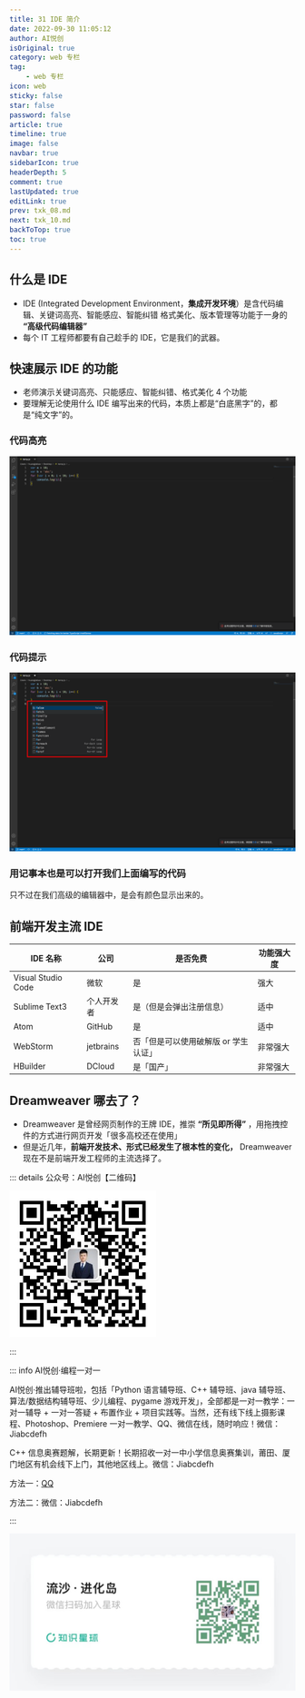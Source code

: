 ```yaml
---
title: 31 IDE 简介
date: 2022-09-30 11:05:12
author: AI悦创
isOriginal: true
category: web 专栏
tag:
    - web 专栏
icon: web
sticky: false
star: false
password: false
article: true
timeline: true
image: false
navbar: true
sidebarIcon: true
headerDepth: 5
comment: true
lastUpdated: true
editLink: true
prev: txk_08.md
next: txk_10.md
backToTop: true
toc: true
---
```


## 什么是 IDE

- IDE (Integrated Development Environment，**集成开发环境**）是含代码编辑、关键词高亮、智能感应、智能纠错
    格式美化、版本管理等功能于一身的 **“高级代码编辑器”**
- 每个 IT 工程师都要有自己趁手的 IDE，它是我们的武器。



## 快速展示 IDE 的功能

- 老师演示关键词高亮、只能感应、智能纠错、格式美化 4 个功能
- 要理解无论使用什么 IDE 编写出来的代码，本质上都是“白底黑字”的，都是“纯文字”的。

### 代码高亮

![image-20220930113929386](./txk_09.assets/image-20220930113929386.png)

### 代码提示

![image-20220930114006999](./txk_09.assets/image-20220930114006999.png)

### 用记事本也是可以打开我们上面编写的代码

只不过在我们高级的编辑器中，是会有颜色显示出来的。



## 前端开发主流 IDE

| IDE 名称           | 公司       | 是否免费                             | 功能强大度 |
| ------------------ | ---------- | ------------------------------------ | ---------- |
| Visual Studio Code | 微软       | 是                                   | 强大       |
| Sublime Text3      | 个人开发者 | 是（但是会弹出注册信息）             | 适中       |
| Atom               | GitHub     | 是                                   | 适中       |
| WebStorm           | jetbrains  | 否「但是可以使用破解版 or 学生认证」 | 非常强大   |
| HBuilder           | DCloud     | 是「国产」                           | 非常强大   |



## Dreamweaver 哪去了？

- Dreamweaver 是曾经网页制作的王牌 IDE，推崇 **“所见即所得”** ，用拖拽控件的方式进行网页开发「很多高校还在使用」
- 但是近几年，**前端开发技术、形式已经发生了根本性的变化，** Dreamweaver 现在不是前端开发工程师的主流选择了。



::: details 公众号：AI悦创【二维码】

![](/gzh.jpg)

:::

::: info AI悦创·编程一对一

AI悦创·推出辅导班啦，包括「Python 语言辅导班、C++ 辅导班、java 辅导班、算法/数据结构辅导班、少儿编程、pygame 游戏开发」，全部都是一对一教学：一对一辅导 + 一对一答疑 + 布置作业 + 项目实践等。当然，还有线下线上摄影课程、Photoshop、Premiere 一对一教学、QQ、微信在线，随时响应！微信：Jiabcdefh

C++ 信息奥赛题解，长期更新！长期招收一对一中小学信息奥赛集训，莆田、厦门地区有机会线下上门，其他地区线上。微信：Jiabcdefh

方法一：[QQ](http://wpa.qq.com/msgrd?v=3&uin=1432803776&site=qq&menu=yes)

方法二：微信：Jiabcdefh

:::

![](/zsxq.jpg)









